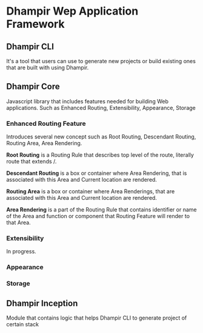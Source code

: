 # Dhampir Wep Application Framework

## Dhampir CLI
It's a tool that users can use to generate new projects or build existing ones that are built with using Dhampir.

## Dhampir Core
Javascript library that includes features needed for building Web applications. Such as Enhanced Routing, Extensibility, Appearance, Storage

### Enhanced Routing Feature

Introduces several new concept such as Root Routing, Descendant Routing, Routing Area, Area Rendering.

**Root Routing** is a Routing Rule that describes top level of the route, literally route that extends /.

**Descendant Routing** is a box or container where Area Rendering, that is associated with this Area and Current location are rendered.

**Routing Area** is a box or container where Area Renderings, that are associated with this Area and Current location are rendered.

**Area Rendering** is a part of the Routing Rule that contains identifier or name of the Area and function or component that Routing Feature will render to that Area.

### Extensibility
In progress.

### Appearance

### Storage

## Dhampir Inception
Module that contains logic that helps Dhampir CLI to generate project of certain stack
